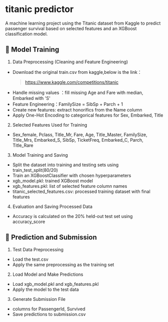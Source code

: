 # titanic predictor
A machine learning project using the Titanic dataset from Kaggle to predict passenger survival based on selected features and an XGBoost classification model.
## 🔷 Model Training
1. Data Preprocessing (Cleaning and Feature Engineering)
* Download the original train.csv from kaggle,below is the link：
  > https://www.kaggle.com/competitions/titanic
* Handle missing values ：fill missing Age and Fare with median, Embarked with 'S'
* Feature Engineering：FamilySize = SibSp + Parch + 1 
* Create new features: extract honorifics from the Name column
* Apply One-Hot Encoding to categorical features for Sex, Embarked, Title

2. Selected Features Used for Training
* Sex_female, Pclass, Title_Mr, Fare, Age, Title_Master, FamilySize,
Title_Mrs, Embarked_S, SibSp, TicketFreq, Embarked_C, Parch, Title_Rare

3. Model Training and Saving
* Split the dataset into training and testing sets using train_test_split(80/20)
* Train an XGBoostClassifier with chosen hyperparameters
* xgb_model.pkl: trained XGBoost model
* xgb_features.pkl: list of selected feature column names
* titanic_selected_features.csv: processed training dataset with final features

4. Evaluation and Saving Processed Data
* Accuracy is calculated on the 20% held-out test set using accuracy_score

## 🔷 Prediction and Submission
1. Test Data Preprocessing
* Load the test.csv
* Apply the same preprocessing as the training set

2. Load Model and Make Predictions
* Load xgb_model.pkl and xgb_features.pkl
* Apply the model to the test data

3. Generate Submission File
* columns for PassengerId, Survived
* Save predictions to submission.csv

